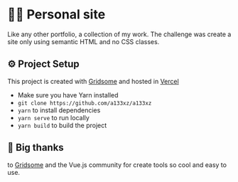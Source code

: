 # 👨‍💻 Personal site

Like any other portfolio, a collection of my work. The challenge was create a site only using semantic HTML and no CSS classes.

## ⚙️ Project Setup

This project is created with [Gridsome](https://gridsome.org/) and hosted in [Vercel](https://vercel.com)

- Make sure you have Yarn installed
- `git clone https://github.com/a133xz/a133xz`
- `yarn` to install dependencies
- `yarn serve` to run locally
- `yarn build` to build the project

## 🎉 Big thanks

to [Gridsome](https://gridsome.org/) and the Vue.js community for create tools so cool and easy to use.